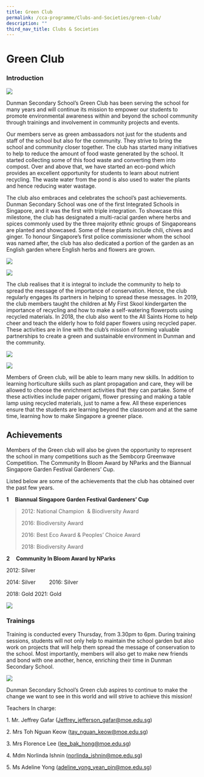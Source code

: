 ```yaml
---
title: Green Club
permalink: /cca-programme/Clubs-and-Societies/green-club/
description: ""
third_nav_title: Clubs & Societies
---
```

# Green Club

### Introduction

![](/images/Student%20Development%20Programme/CCA%20Programme/Clubs%20&%20Societies/picture%201.jpg)

Dunman Secondary School’s Green Club has been serving the school for many years and will continue its mission to empower our students to promote environmental awareness within and beyond the school community through trainings and involvement in community projects and events.   

Our members serve as green ambassadors not just for the students and staff of the school but also for the community. They strive to bring the school and community closer together. The club has started many initiatives to help to reduce the amount of food waste generated by the school. It started collecting some of this food waste and converting them into compost. Over and above that, we have started an eco-pond which provides an excellent opportunity for students to learn about nutrient recycling. The waste water from the pond is also used to water the plants and hence reducing water wastage.   

The club also embraces and celebrates the school’s past achievements. Dunman Secondary School was one of the first Integrated Schools in Singapore, and it was the first with triple integration. To showcase this milestone, the club has designated a multi-racial garden where herbs and spices commonly used by the three majority ethnic groups of Singaporeans are planted and showcased. Some of these plants include chili, chives and ginger. To honour Singapore’s first police commissioner whom the school was named after, the club has also dedicated a portion of the garden as an English garden where English herbs and flowers are grown.

![](/images/Student%20Development%20Programme/CCA%20Programme/Clubs%20&%20Societies/picture%205.jpg)

![](/images/Student%20Development%20Programme/CCA%20Programme/Clubs%20&%20Societies/picture%206.jpg)

The club realises that it is integral to include the community to help to spread the message of the importance of conservation. Hence, the club regularly engages its partners in helping to spread these messages. In 2019, the club members taught the children at My First Skool kindergarten the importance of recycling and how to make a self-watering flowerpots using recycled materials. In 2018, the club also went to the All Saints Home to help cheer and teach the elderly how to fold paper flowers using recycled paper. These activities are in line with the club’s mission of forming valuable partnerships to create a green and sustainable environment in Dunman and the community.

![](/images/Student%20Development%20Programme/CCA%20Programme/Clubs%20&%20Societies/picture%202.jpg)

![](/images/Student%20Development%20Programme/CCA%20Programme/Clubs%20&%20Societies/Picture%203.jpg)

Members of Green club, will be able to learn many new skills. In addition to learning horticulture skills such as plant propagation and care, they will be allowed to choose the enrichment activities that they can partake. Some of these activities include paper origami, flower pressing and making a table lamp using recycled materials, just to name a few. All these experiences ensure that the students are learning beyond the classroom and at the same time, learning how to make Singapore a greener place.

Achievements
------------

  

Members of the Green club will also be given the opportunity to represent the school in many competitions such as the Sembcorp Greenwave Competition. The Community In Bloom Award by NParks and the Biannual Singapore Garden Festival Gardeners’ Cup. 

Listed below are some of the achievements that the club has obtained over the past few years.   

**1     Biannual Singapore Garden Festival Gardeners’ Cup**        

> 2012: National Champion  & Biodiversity Award        
> 
> 2016: Biodiversity Award        
> 
> 2016: Best Eco Award & Peoples’ Choice Award        
> 
> 2018: Biodiversity Award   

**2     Community In Bloom Award by NParks**        

2012: Silver        
 
2014: Silver        
 2016: Silver        

2018: Gold
2021: Gold

![](/images/Student%20Development%20Programme/CCA%20Programme/Clubs%20&%20Societies/Picture%207.jpg)

### Trainings

Training is conducted every Thursday, from 3.30pm to 6pm. During training sessions, students will not only help to maintain the school garden but also work on projects that will help them spread the message of conservation to the school. Most importantly, members will also get to make new friends and bond with one another, hence, enriching their time in Dunman Secondary School.


![](/images/Student%20Development%20Programme/CCA%20Programme/Clubs%20&%20Societies/Picture%204.jpg)

Dunman Secondary School’s Green club aspires to continue to make the change we want to see in this world and will strive to achieve this mission! 

Teachers In charge:

1\. Mr. Jeffrey Gafar ([Jeffrey\_jefferson\_gafar@moe.edu.sg](mailto:Jeffrey_jefferson_gafar@moe.edu.sg))

2\. Mrs Toh Nguan Keow ([tay\_nguan\_keow@moe.edu.sg](mailto:tay_nguan_keow@moe.edu.sg))

3\. Mrs Florence Lee ([lee\_bak\_hong@moe.edu.sg](mailto:lee_bak_hong@moe.edu.sg))

4\. Mdm Norlinda Ishnin ([norlinda\_ishnin@moe.edu.sg](mailto:norlinda_ishnin@moe.edu.sg))

5\. Ms Adeline Yong ([adeline\_yong\_yean\_pin@moe.edu.sg](mailto:adeline_yong_yean_pin@moe.edu.sg))